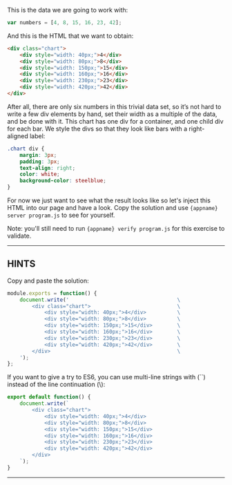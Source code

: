 This is the data we are going to work with:

```js
var numbers = [4, 8, 15, 16, 23, 42];
```

And this is the HTML that we want to obtain:

```html
<div class="chart">
    <div style="width: 40px;">4</div>
    <div style="width: 80px;">8</div>
    <div style="width: 150px;">15</div>
    <div style="width: 160px;">16</div>
    <div style="width: 230px;">23</div>
    <div style="width: 420px;">42</div>
</div>
```

After all, there are only six numbers in this trivial data set, so it’s not hard to write a few div elements by hand, set their width as a multiple of the data, and be done with it. This chart has one div for a container, and one child div for each bar. We style the divs so that they look like bars with a right-aligned label:

```css
.chart div {
    margin: 3px;
    padding: 3px;
    text-align: right;
    color: white;
    background-color: steelblue;
}
```

For now we just want to see what the result looks like so let's inject this HTML into our page and have a look. Copy the solution and use `{appname} server program.js` to see for yourself.

Note: you'll still need to run `{appname} verify program.js` for this exercise to validate.

----------------------------------------------------------------------

## HINTS

Copy and paste the solution:

```js
module.exports = function() {
    document.write('                                   \
        <div class="chart">                            \
            <div style="width: 40px;">4</div>          \
            <div style="width: 80px;">8</div>          \
            <div style="width: 150px;">15</div>        \
            <div style="width: 160px;">16</div>        \
            <div style="width: 230px;">23</div>        \
            <div style="width: 420px;">42</div>        \
        </div>                                         \
    ');
};
```

If you want to give a try to ES6, you can use multi-line strings with (\`\`) instead of the line continuation (\\):

```js
export default function() {
    document.write(`
        <div class="chart">
            <div style="width: 40px;">4</div>
            <div style="width: 80px;">8</div>
            <div style="width: 150px;">15</div>
            <div style="width: 160px;">16</div>
            <div style="width: 230px;">23</div>
            <div style="width: 420px;">42</div>
        </div>
    `);
}
```


----------------------------------------------------------------------

